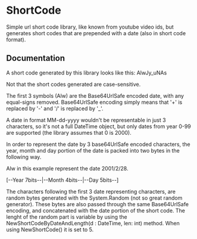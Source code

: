 ShortCode
=========

Simple url short code library, like known from youtube video ids, but generates short codes that are prepended with a date (also in short code format). 

## Documentation ##
A short code generated by this library looks like this: 
AlwJy_uNAs 

Not that the short codes generated are case-sensitive. 

The first 3 symbols (Alw) are the Base64UrlSafe encoded date, with any equal-signs removed. Base64UrlSafe encoding simply means that '+' is replaced by '-' and '/' is replaced by '_'. 

A date in format MM-dd-yyyy wouldn't be representable in just 3 characters, so it's not a full DateTime object, but only dates from year 0-99 are supported (the library assumes that 0 is 2000). 

In order to represent the date by 3 base64UrlSafe encoded characters, the year, month and day portion of the date is packed into two bytes in the following way. 

Alw in this example represent the date 2001/2/28.

[--Year 7bits--|--Month 4bits--|--Day 5bits--]

The characters following the first 3 date representing characters, are random bytes generated with the System.Random (not so great random generator). These bytes are also passed through the same Base64UrlSafe encoding, and concatenated with the date portion of the short code. 
The lenght of the random part is variable by using the  NewShortCodeByDateAndLength(d : DateTime, len: int) method. When using NewShortCode() it is set to 5.
